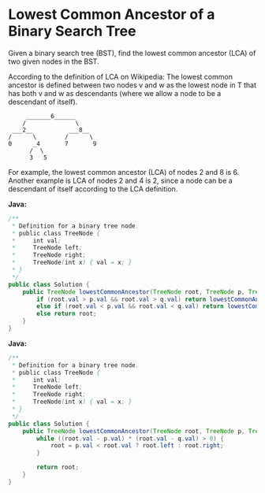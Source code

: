 # Lowest Common Ancestor of a Binary Search Tree

Given a binary search tree (BST), find the lowest common ancestor (LCA) of two given nodes in the BST.

According to the definition of LCA on Wikipedia: The lowest common ancestor is defined between two nodes v and w as the lowest node in T that has both v and w as descendants (where we allow a node to be a descendant of itself).
```
     _______6______
    /              \
 ___2__          ___8__
/      \        /      \
0      _4       7       9
      /  \
      3   5
```
For example, the lowest common ancestor (LCA) of nodes 2 and 8 is 6. Another example is LCA of nodes 2 and 4 is 2, since a node can be a descendant of itself according to the LCA definition.

**Java:**
```java
/**
 * Definition for a binary tree node.
 * public class TreeNode {
 *     int val;
 *     TreeNode left;
 *     TreeNode right;
 *     TreeNode(int x) { val = x; }
 * }
 */
public class Solution {
    public TreeNode lowestCommonAncestor(TreeNode root, TreeNode p, TreeNode q) {
        if (root.val > p.val && root.val > q.val) return lowestCommonAncestor(root.left, p, q);
        else if (root.val < p.val && root.val < q.val) return lowestCommonAncestor(root.right, p, q);
        else return root;
    }
}
```

**Java:**
```java
/**
 * Definition for a binary tree node.
 * public class TreeNode {
 *     int val;
 *     TreeNode left;
 *     TreeNode right;
 *     TreeNode(int x) { val = x; }
 * }
 */
public class Solution {
    public TreeNode lowestCommonAncestor(TreeNode root, TreeNode p, TreeNode q) {
        while ((root.val - p.val) * (root.val - q.val) > 0) {
            root = p.val < root.val ? root.left : root.right;
        }

        return root;
    }
}
```
